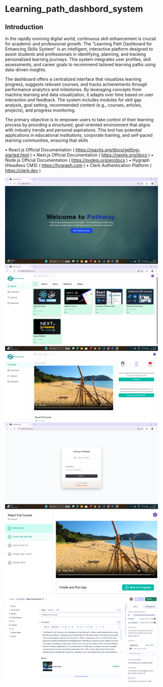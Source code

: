 # Learning_path_dashbord_system
## Introduction
In the rapidly evolving digital world, continuous skill enhancement is crucial for academic and professional 
growth. The "Learning Path Dashboard for Enhancing Skills System" is an intelligent, interactive platform 
designed to assist students and professionals in identifying, planning, and tracking personalized learning 
journeys. This system integrates user profiles, skill assessments, and career goals to recommend tailored 
learning paths using data-driven insights. 
 
The dashboard offers a centralized interface that visualizes learning progress, suggests relevant courses, and 
tracks achievements through performance analytics and milestones. By leveraging concepts from machine 
learning and data visualization, it adapts over time based on user interaction and feedback. The system 
includes modules for skill gap analysis, goal setting, recommended content (e.g., courses, articles, projects), 
and progress monitoring. 
 
The primary objective is to empower users to take control of their learning process by providing a structured, 
goal-oriented environment that aligns with industry trends and personal aspirations. This tool has potential 
applications in educational institutions, corporate training, and self-paced learning communities, ensuring that 
skills

• React.js Official Documentation ( https://reactjs.org/docs/getting-started.html ) 
• Next.js Official Documentation ( https://nextjs.org/docs ) 
• Node.js Official Documentation ( https://nodejs.org/en/docs ) 
• Hygraph (Headless CMS) ( https://hygraph.com ) 
• Clerk Authentication Platform ( https://clerk.dev )


![image alt](https://github.com/Akashprajapati010/Learning_path_dashbord_system/blob/3c60b88d5051639c7441ba14ff2fb83fc5e0e590/public/image/Screenshot%202025-05-18%20005413.png)
![image alt](https://github.com/Akashprajapati010/Learning_path_dashbord_system/blob/3c60b88d5051639c7441ba14ff2fb83fc5e0e590/public/image/Screenshot%202025-05-18%20012851.png)
![image alt](https://github.com/Akashprajapati010/Learning_path_dashbord_system/blob/3c60b88d5051639c7441ba14ff2fb83fc5e0e590/public/image/Screenshot%202025-05-18%20021007.png)
![image alt](https://github.com/Akashprajapati010/Learning_path_dashbord_system/blob/3c60b88d5051639c7441ba14ff2fb83fc5e0e590/public/image/Screenshot%202025-05-18%20012907.png)
![image alt](https://github.com/Akashprajapati010/Learning_path_dashbord_system/blob/3c60b88d5051639c7441ba14ff2fb83fc5e0e590/public/image/Screenshot%202025-05-18%20013457.png)
![image alt](https://github.com/Akashprajapati010/Learning_path_dashbord_system/blob/3c60b88d5051639c7441ba14ff2fb83fc5e0e590/public/image/Screenshot%202025-05-18%20013726.png)

